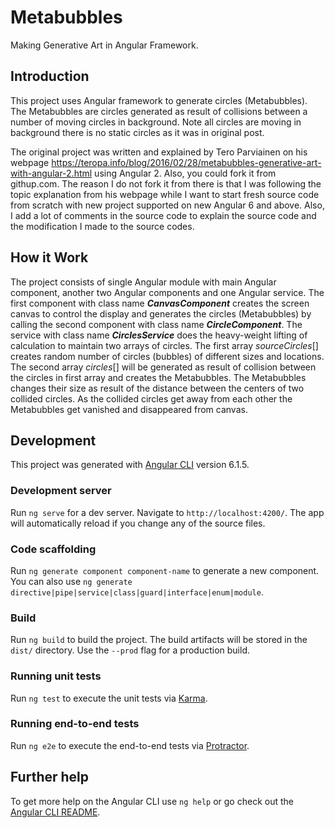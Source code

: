 # Metabubbles

Making Generative Art in Angular Framework.

## Introduction

This project uses Angular framework to generate circles (Metabubbles). The Metabubbles are circles generated as result of collisions between a number of moving circles in background. Note all circles are moving in background there is no static circles as it was in original post.

The original project was written and explained by Tero Parviainen on his webpage https://teropa.info/blog/2016/02/28/metabubbles-generative-art-with-angular-2.html using Angular 2. Also, you could fork it from githup.com. The reason I do not fork it from there is that I was following the topic explanation from his webpage while I want to start fresh source code from scratch with new project supported on new Angular 6 and above. Also, I add a lot of comments in the source code to explain the source code and the modification I made to the source codes.

## How it Work

The project consists of single Angular module with main Angular component, another two Angular components and one Angular service.  The first component with class name ___CanvasComponent___ creates the screen canvas to control the display and generates the circles (Metabubbles) by calling the second component with class name ___CircleComponent___. The service with class name ___CirclesService___ does the heavy-weight lifting of calculation to maintain two arrays of circles. The first array _sourceCircles_[] creates random number of circles (bubbles) of different sizes and locations. The second array _circles_[] will be generated as result of collision between the circles in first array and creates the Metabubbles.
The Metabubbles changes their size as result of the distance between the centers of two collided circles. As the collided circles get away from each other the Metabubbles get vanished and disappeared from canvas.

## Development

This project was generated with [Angular CLI](https://github.com/angular/angular-cli) version 6.1.5.

### Development server

Run `ng serve` for a dev server. Navigate to `http://localhost:4200/`. The app will automatically reload if you change any of the source files.

### Code scaffolding

Run `ng generate component component-name` to generate a new component. You can also use `ng generate directive|pipe|service|class|guard|interface|enum|module`.

### Build

Run `ng build` to build the project. The build artifacts will be stored in the `dist/` directory. Use the `--prod` flag for a production build.

### Running unit tests

Run `ng test` to execute the unit tests via [Karma](https://karma-runner.github.io).

### Running end-to-end tests

Run `ng e2e` to execute the end-to-end tests via [Protractor](http://www.protractortest.org/).

## Further help

To get more help on the Angular CLI use `ng help` or go check out the [Angular CLI README](https://github.com/angular/angular-cli/blob/master/README.md).
